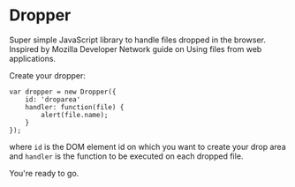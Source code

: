 # Dropper
Super simple JavaScript library to handle files dropped in the browser. Inspired by Mozilla Developer Network guide on Using files from web applications.

Create your dropper:

```
var dropper = new Dropper({
    id: 'droparea'
    handler: function(file) {
        alert(file.name);
    }
});
```

where `id` is the DOM element id on which you want to create your drop area and `handler` is the function to be executed on each dropped file.

You're ready to go.